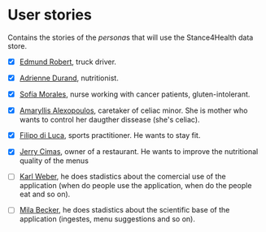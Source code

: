 # User stories

Contains the stories of the *persona*s that will use the Stance4Health data store. 

- [x] [Edmund Robert](https://github.com/Stance4Health-Dev/docs/blob/master/user-stories/user-1.md), truck driver.

- [x] [Adrienne Durand](https://github.com/Stance4Health-Dev/docs/blob/master/user-stories/user-2.md), nutritionist.

- [x] [Sofía Morales](https://github.com/Stance4Health-Dev/docs/blob/master/user-stories/user-3.md), nurse working with cancer patients, gluten-intolerant.

- [x] [Amaryllis Alexopoulos](https://github.com/Stance4Health-Dev/docs/blob/master/user-stories/user-4.md), caretaker of celiac minor. She is mother who wants to control her daugther dissease (she's celiac).

- [x] [Filipo di Luca](https://github.com/Stance4Health-Dev/docs/blob/master/user-stories/user-5.md), sports practitioner. He wants to stay fit.

- [x] [Jerry Cimas](https://github.com/Stance4Health-Dev/docs/blob/master/user-stories/user-6.md), owner of a restaurant. He wants to improve the nutritional quality of the menus

- [ ] [Karl Weber](https://github.com/Stance4Health-Dev/docs/blob/master/user-stories/user-7.md), he does stadistics about the comercial use of the application (when do people use the application, when do the people eat and so on).

- [ ] [Mila Becker](https://github.com/Stance4Health-Dev/docs/blob/master/user-stories/user-8.md), he does stadistics about the scientific base of the application (ingestes, menu suggestions and so on).
